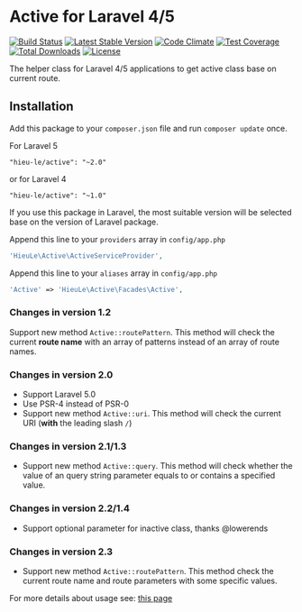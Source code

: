 Active for Laravel 4/5
======
[![Build Status](https://travis-ci.org/letrunghieu/active.png?branch=master)](https://travis-ci.org/letrunghieu/active)
[![Latest Stable Version](https://poser.pugx.org/hieu-le/active/v/stable.svg)](https://packagist.org/packages/hieu-le/active)
[![Code Climate](https://codeclimate.com/github/letrunghieu/active/badges/gpa.svg)](https://codeclimate.com/github/letrunghieu/active)
[![Test Coverage](https://codeclimate.com/github/letrunghieu/active/badges/coverage.svg)](https://codeclimate.com/github/letrunghieu/active/coverage)
[![Total Downloads](https://poser.pugx.org/hieu-le/active/downloads.svg)](https://packagist.org/packages/hieu-le/active)
[![License](https://poser.pugx.org/hieu-le/active/license.svg)](https://packagist.org/packages/hieu-le/active)

The helper class for Laravel 4/5 applications to get active class base on current route.
## Installation

Add this package to your `composer.json` file and run `composer update` once.

For Laravel 5

```
"hieu-le/active": "~2.0"
```

or for Laravel 4

```
"hieu-le/active": "~1.0"
```

If you use this package in Laravel, the most suitable version will be selected base on the version of Laravel package.

Append this line to your `providers` array in `config/app.php`

```php
'HieuLe\Active\ActiveServiceProvider',
```

Append this line to your `aliases` array in `config/app.php`

```php
'Active' => 'HieuLe\Active\Facades\Active',
```

### Changes in version 1.2
Support new method `Active::routePattern`. This method will check the current **route name** with an array of patterns instead of an array of route names.

### Changes in version 2.0

* Support Laravel 5.0
* Use PSR-4 instead of PSR-0
* Support new method `Active::uri`. This method will check the current URI (**with** the leading slash `/`)

### Changes in version 2.1/1.3

* Support new method `Active::query`. This method will check whether the value of an query string parameter equals to or contains a specified value.

### Changes in version 2.2/1.4

* Support optional parameter for inactive class, thanks @lowerends

### Changes in version 2.3

* Support new method `Active::routePattern`. This method check the current route name and route parameters with some specific values.

For more details about usage see: [this page](http://www.hieule.info/products/active-class-helper-laravel-4/)
